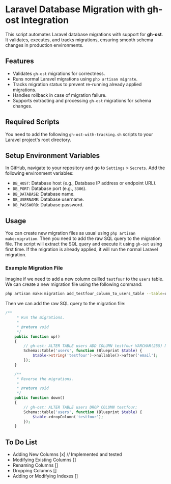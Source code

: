 # Laravel Database Migration with gh-ost Integration

This script automates Laravel database migrations with support for **gh-ost**. It validates, executes, and tracks migrations, ensuring smooth schema changes in production environments.

## Features

- Validates `gh-ost` migrations for correctness.
- Runs normal Laravel migrations using `php artisan migrate`.
- Tracks migration status to prevent re-running already applied migrations.
- Handles rollback in case of migration failure.
- Supports extracting and processing `gh-ost` migrations for schema changes.

## Required Scripts

You need to add the following `gh-ost-with-tracking.sh` scripts to your Laravel project's root directory.

## Setup Environment Variables

In GitHub, navigate to your repository and go to `Settings` > `Secrets`. Add the following environment variables:

- `DB_HOST`: Database host (e.g., Database IP address or endpoint URL).
- `DB_PORT`: Database port (e.g., `3306`).
- `DB_DATABASE`: Database name.
- `DB_USERNAME`: Database username.
- `DB_PASSWORD`: Database password.

## Usage

You can create new migration files as usual using `php artisan make:migration`. Then you need to add the raw SQL query to the migration file. The script will extract the SQL query and execute it using `gh-ost` using first time. If the migration is already applied, it will run the normal Laravel migration.

### Example Migration File

Imagine if we need to add a new column callled `testfour` to the `users` table. We can create a new migration file using the following command:

```bash
php artisan make:migration add_testfour_column_to_users_table --table=users
```

Then we can add the raw SQL query to the migration file:

```php
/**
     * Run the migrations.
     *
     * @return void
     */
    public function up()
    {   
        // gh-ost: ALTER TABLE users ADD COLUMN testfour VARCHAR(255) NULL AFTER email;
        Schema::table('users', function (Blueprint $table) {
            $table->string('testfour')->nullable()->after('email');
        });
    }

    /**
     * Reverse the migrations.
     *
     * @return void
     */
    public function down()
    {   
        // gh-ost: ALTER TABLE users DROP COLUMN testfour; 
        Schema::table('users', function (Blueprint $table) {
            $table->dropColumn('testfour');
        });
    }
```

## To Do List

- Adding New Columns [x] // Implemented and tested
- Modifying Existing Columns [] 
- Renaming Columns []
- Dropping Columns []
- Adding or Modifying Indexes []






#